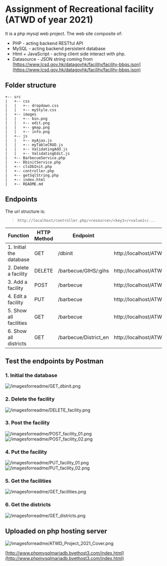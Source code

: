 # Assignment of Recreational facility (ATWD of year 2021)
  It is a php mysql web project. The web site composite of:
  - PHP - acting backend RESTful API
  - MySQL - acting backend persistent database
  - Html + JavaScript - acting client side interact with php.
  - Datasource - JSON string coming from [https://www.lcsd.gov.hk/datagovhk/facility/facility-bbqs.json](https://www.lcsd.gov.hk/datagovhk/facility/facility-bbqs.json)   

## Folder structure

```
+-- src
|   +-- css
|   |   +-- dropdown.css
|   |   +-- myStyle.css
|   +-- images
|   |   +-- bin.png
|   |   +-- edit.png
|   |   +-- gmap.png
|   |   +-- info.png
|   +-- js
|   |   +-- myAjax.js
|   |   +-- myTableCRUD.js
|   |   +-- ValidatingAdd.js
|   |   +-- ValidatingEdit.js
|   +-- BarbecueService.php
|   +-- DbinitService.php
|   +-- clsDbInit.php
|   +-- controller.php
|   +-- getSqlString.php
|   +-- index.html
|   +-- README.md

```

## Endpoints

The url structure is:
> ```http://localhost/controller.php/<resource>/<key1>/<value1>/... ```

| Function | HTTP Method | Endpoint | Url example |
| ------ | ------ | ------ | ------ |
| 1. Initial the database | GET | /dbinit | http://localhost/ATWD_Project_2021/controller.php/dbinit |
| 2. Delete a facility | DELETE | /barbecue/GIHS/:gihs | http://localhost/ATWD_Project_2021/controller.php/barbecue/GIHS/0e879In4fk |
| 3. Add a facility | POST | /barbecue | http://localhost/ATWD_Project_2021/controller.php/barbecue | 
| 4. Edit a facility | PUT | /barbecue | http://localhost/ATWD_Project_2021/controller.php/barbecue |
| 5. Show all facilities | GET | /barbecue | http://localhost/ATWD_Project_2021/controller.php/barbecue |
| 6. Show all districts | GET | /barbecue/District_en | http://localhost/ATWD_Project_2021/controller.php/barbecue/District_en |

## Test the endpoints by Postman   

### 1. Initial the database

![/imagesforreadme/GET_dbinit.png](/imagesforreadme/GET_dbinit.png)

### 2. Delete the facility

![/imagesforreadme/DELETE_facility.png](/imagesforreadme/DELETE_facility.png)
  
### 3. Post the facility

![/imagesforreadme/POST_facility_01.png](/imagesforreadme/POST_facility_01.png)
![/imagesforreadme/POST_facility_02.png](/imagesforreadme/POST_facility_02.png)

### 4. Put the facility

![/imagesforreadme/PUT_facility_01.png](/imagesforreadme/PUT_facility_01.png)
![/imagesforreadme/PUT_facility_02.png](/imagesforreadme/PUT_facility_02.png)

### 5. Get the facilities

![/imagesforreadme/GET_facilities.png](/imagesforreadme/GET_facilities.png)

### 6. Get the districts

![/imagesforreadme/GET_districts.png](/imagesforreadme/GET_districts.png)
  
## Uploaded on php hosting server

![/imagesforreadme/ATWD_Project_2021_Cover.png](/imagesforreadme/ATWD_Project_2021_Cover.png)

[http://www.phpmysqlmariadb.byethost3.com/index.html](http://www.phpmysqlmariadb.byethost3.com/index.html)
